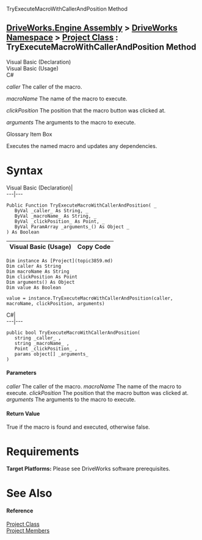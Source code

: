 TryExecuteMacroWithCallerAndPosition Method   
  
[DriveWorks.Engine Assembly](topic2156.md) > [DriveWorks Namespace](topic2159.md) > [Project Class](topic3859.md) : TryExecuteMacroWithCallerAndPosition Method  
---  
  
Visual Basic (Declaration)    
Visual Basic (Usage)    
C# 

_caller_
    The caller of the macro.

_macroName_
    The name of the macro to execute.

_clickPosition_
    The position that the macro button was clicked at.

_arguments_
    The arguments to the macro to execute.

Glossary Item Box

Executes the named macro and updates any dependencies. 

# Syntax

Visual Basic (Declaration)|   
---|---  
      
    
    Public Function TryExecuteMacroWithCallerAndPosition( _
       ByVal _caller_ As String, _
       ByVal _macroName_ As String, _
       ByVal _clickPosition_ As Point, _
       ByVal ParamArray _arguments_() As Object _
    ) As Boolean  
  
Visual Basic (Usage)| Copy Code  
---|---  
      
    
    Dim instance As [Project](topic3859.md)
    Dim caller As String
    Dim macroName As String
    Dim clickPosition As Point
    Dim arguments() As Object
    Dim value As Boolean
     
    value = instance.TryExecuteMacroWithCallerAndPosition(caller, macroName, clickPosition, arguments)  
  
C#|   
---|---  
      
    
    public bool TryExecuteMacroWithCallerAndPosition( 
       string _caller_ ,
       string _macroName_ ,
       Point _clickPosition_ ,
       params object[] _arguments_
    )  
  
#### Parameters

 _caller_
    The caller of the macro.
_macroName_
    The name of the macro to execute.
_clickPosition_
    The position that the macro button was clicked at.
_arguments_
    The arguments to the macro to execute.

#### Return Value

True if the macro is found and executed, otherwise false.

# Requirements

**Target Platforms:** Please see DriveWorks software prerequisites.

# See Also

#### Reference

[Project Class](topic3859.md)   
[Project Members](topic3860.md)


